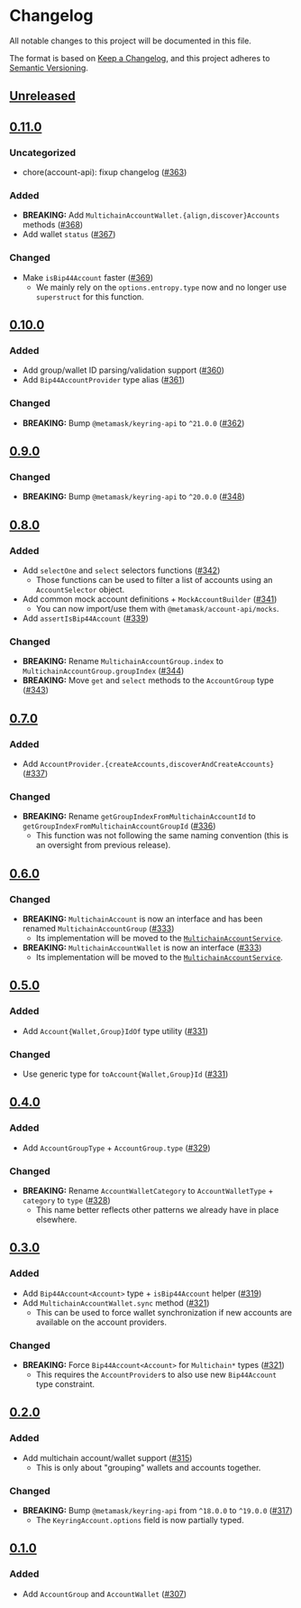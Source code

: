 # Changelog

All notable changes to this project will be documented in this file.

The format is based on [Keep a Changelog](https://keepachangelog.com/en/1.0.0/),
and this project adheres to [Semantic Versioning](https://semver.org/spec/v2.0.0.html).

## [Unreleased]

## [0.11.0]

### Uncategorized

- chore(account-api): fixup changelog ([#363](https://github.com/MetaMask/accounts/pull/363))

### Added

- **BREAKING:** Add `MultichainAccountWallet.{align,discover}Accounts` methods ([#368](https://github.com/MetaMask/accounts/pull/368))
- Add wallet `status` ([#367](https://github.com/MetaMask/accounts/pull/367))

### Changed

- Make `isBip44Account` faster ([#369](https://github.com/MetaMask/accounts/pull/369))
  - We mainly rely on the `options.entropy.type` now and no longer use `superstruct` for this function.

## [0.10.0]

### Added

- Add group/wallet ID parsing/validation support ([#360](https://github.com/MetaMask/accounts/pull/360))
- Add `Bip44AccountProvider` type alias ([#361](https://github.com/MetaMask/accounts/pull/361))

### Changed

- **BREAKING:** Bump `@metamask/keyring-api` to `^21.0.0` ([#362](https://github.com/MetaMask/accounts/pull/362))

## [0.9.0]

### Changed

- **BREAKING:** Bump `@metamask/keyring-api` to `^20.0.0` ([#348](https://github.com/MetaMask/accounts/pull/348))

## [0.8.0]

### Added

- Add `selectOne` and `select` selectors functions ([#342](https://github.com/MetaMask/accounts/pull/342))
  - Those functions can be used to filter a list of accounts using an `AccountSelector` object.
- Add common mock account definitions + `MockAccountBuilder` ([#341](https://github.com/MetaMask/accounts/pull/341))
  - You can now import/use them with `@metamask/account-api/mocks`.
- Add `assertIsBip44Account` ([#339](https://github.com/MetaMask/accounts/pull/339))

### Changed

- **BREAKING:** Rename `MultichainAccountGroup.index` to `MultichainAccountGroup.groupIndex` ([#344](https://github.com/MetaMask/accounts/pull/344))
- **BREAKING:** Move `get` and `select` methods to the `AccountGroup` type ([#343](https://github.com/MetaMask/accounts/pull/343))

## [0.7.0]

### Added

- Add `AccountProvider.{createAccounts,discoverAndCreateAccounts}` ([#337](https://github.com/MetaMask/accounts/pull/337))

### Changed

- **BREAKING:** Rename `getGroupIndexFromMultichainAccountId` to `getGroupIndexFromMultichainAccountGroupId` ([#336](https://github.com/MetaMask/accounts/pull/336))
  - This function was not following the same naming convention (this is an oversight from previous release).

## [0.6.0]

### Changed

- **BREAKING:** `MultichainAccount` is now an interface and has been renamed `MultichainAccountGroup` ([#333](https://github.com/MetaMask/accounts/pull/333))
  - Its implementation will be moved to the [`MultichainAccountService`](https://github.com/MetaMask/core/tree/main/packages/multichain-account-service).
- **BREAKING:** `MultichainAccountWallet` is now an interface ([#333](https://github.com/MetaMask/accounts/pull/333))
  - Its implementation will be moved to the [`MultichainAccountService`](https://github.com/MetaMask/core/tree/main/packages/multichain-account-service).

## [0.5.0]

### Added

- Add `Account{Wallet,Group}IdOf` type utility ([#331](https://github.com/MetaMask/accounts/pull/331))

### Changed

- Use generic type for `toAccount{Wallet,Group}Id` ([#331](https://github.com/MetaMask/accounts/pull/331))

## [0.4.0]

### Added

- Add `AccountGroupType` + `AccountGroup.type` ([#329](https://github.com/MetaMask/accounts/pull/329))

### Changed

- **BREAKING:** Rename `AccountWalletCategory` to `AccountWalletType` + `category` to `type` ([#328](https://github.com/MetaMask/accounts/pull/328))
  - This name better reflects other patterns we already have in place elsewhere.

## [0.3.0]

### Added

- Add `Bip44Account<Account>` type + `isBip44Account` helper ([#319](https://github.com/MetaMask/accounts/pull/319))
- Add `MultichainAccountWallet.sync` method ([#321](https://github.com/MetaMask/accounts/pull/321))
  - This can be used to force wallet synchronization if new accounts are available on the account providers.

### Changed

- **BREAKING:** Force `Bip44Account<Account>` for `Multichain*` types ([#321](https://github.com/MetaMask/accounts/pull/321))
  - This requires the `AccountProvider`s to also use new `Bip44Account` type constraint.

## [0.2.0]

### Added

- Add multichain account/wallet support ([#315](https://github.com/MetaMask/accounts/pull/315))
  - This is only about "grouping" wallets and accounts together.

### Changed

- **BREAKING:** Bump `@metamask/keyring-api` from `^18.0.0` to `^19.0.0` ([#317](https://github.com/MetaMask/accounts/pull/317))
  - The `KeyringAccount.options` field is now partially typed.

## [0.1.0]

### Added

- Add `AccountGroup` and `AccountWallet` ([#307](https://github.com/MetaMask/accounts/pull/307))

[Unreleased]: https://github.com/MetaMask/accounts/compare/@metamask/account-api@0.11.0...HEAD
[0.11.0]: https://github.com/MetaMask/accounts/compare/@metamask/account-api@0.10.0...@metamask/account-api@0.11.0
[0.10.0]: https://github.com/MetaMask/accounts/compare/@metamask/account-api@0.9.0...@metamask/account-api@0.10.0
[0.9.0]: https://github.com/MetaMask/accounts/compare/@metamask/account-api@0.8.0...@metamask/account-api@0.9.0
[0.8.0]: https://github.com/MetaMask/accounts/compare/@metamask/account-api@0.7.0...@metamask/account-api@0.8.0
[0.7.0]: https://github.com/MetaMask/accounts/compare/@metamask/account-api@0.6.0...@metamask/account-api@0.7.0
[0.6.0]: https://github.com/MetaMask/accounts/compare/@metamask/account-api@0.5.0...@metamask/account-api@0.6.0
[0.5.0]: https://github.com/MetaMask/accounts/compare/@metamask/account-api@0.4.0...@metamask/account-api@0.5.0
[0.4.0]: https://github.com/MetaMask/accounts/compare/@metamask/account-api@0.3.0...@metamask/account-api@0.4.0
[0.3.0]: https://github.com/MetaMask/accounts/compare/@metamask/account-api@0.2.0...@metamask/account-api@0.3.0
[0.2.0]: https://github.com/MetaMask/accounts/compare/@metamask/account-api@0.1.0...@metamask/account-api@0.2.0
[0.1.0]: https://github.com/MetaMask/accounts/releases/tag/@metamask/account-api@0.1.0
